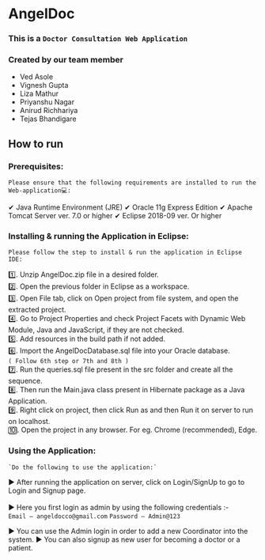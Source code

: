 # AngelDoc

### This is a `Doctor Consultation Web Application`

### Created by our team member 
<ul>
  <li>Ved Asole</li>
  <li>Vignesh Gupta</li>
  <li>Liza Mathur</li>
  <li>Priyanshu Nagar</li>
  <li>Anirud Richhariya</li>
  <li>Tejas Bhandigare</li>
</ul>


## How to run

### Prerequisites: 
 `Please ensure that the following requirements are installed to run the Web-application💻:`
 
  ✔	Java Runtime Environment (JRE)
  ✔	Oracle 11g Express Edition
  ✔	Apache Tomcat Server ver. 7.0 or higher
  ✔	Eclipse 2018-09 ver. Or higher

### Installing & running the Application in Eclipse:
  `Please follow the step to install & run the application in Eclipse IDE:`

  1️⃣. Unzip AngelDoc.zip file in a desired folder. <br>
  2️⃣.	Open the previous folder in Eclipse as a workspace.<br>
  3️⃣.	Open File tab, click on Open project from file system, and open the extracted project.<br>
  4️⃣.	Go to Project Properties and check Project Facets with Dynamic Web Module, Java and JavaScript, if they are not checked.<br>
  5️⃣.	Add resources in the build path if not added.<br>
  6️⃣.	Import the AngelDocDatabase.sql file into your Oracle database.<br>
      `( Follow 6th step or 7th and 8th )`<br>
  7️⃣.	Run the queries.sql file present in the src folder and create all the sequence.<br>
  8️⃣.	Then run the Main.java class present in Hibernate package as a Java Application.<br>
  9️⃣.	Right click on project, then click Run as and then Run it on server to run on localhost.<br>
  🔟.	Open the project in any browser. For eg. Chrome (recommended), Edge.<br>

### Using the Application:
 	`Do the following to use the application:`

  ▶	After running the application on server, click on Login/SignUp to go to Login and Signup page.<br><br>
  ▶	Here you first login as admin by using the following credentials :-<br>
       ` Email – angeldocco@gmail.com `
      ` Password – Admin@123 `
     
  ▶ You can use the Admin login in order to add a new Coordinator into the system. 
  ▶ You can also signup as new user for becoming a doctor or a patient. 
